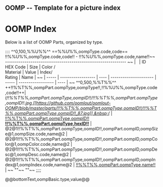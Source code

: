 ## OOMP -- Template for a picture index
OOMP Index    
=========================   
Below is a list of OOMP Parts, organized by type.   


::::
^^0,100,%%U%%^^
==%%U%%,oompType.code,code==
!!%%U%%,oompType.code,code!! - !!%%U%%,oompType.code,name!!~~
--------------------------------------------------------------   ~~
| &nbsp; | ID<br /> HEX Code | Size | Color /<br /> Material | Value | Index/<br />Rating | Name |  ~~
| ----- | ------------------ | ---- | ---------------------- | ----- | ------------------ | ---- |  ~~
^^0,500,%%T%%^^
++!!%%T%%,oompPart.oompType,oompType!!,!!%%U%%,oompType.code,code!!++| (*!!%%T%%,oompPart.oompType,oompID!!/!!%%T%%,oompPart.oompType,oompID!!.jpg,[[https://github.com/oomlout/oomlout-OOMP/blob/master/parts/!!%%T%%,oompPart.oompType,oompID!!/!!%%T%%,oompPart.oompType,oompID!!_87.jpg]],&nbsp;(* | [!!%%T%%,oompPart.oompType,oompID!! <br /> __!!%%T%%,oompPart.oompType,hexID!!__](https://github.com/oomlout/oomlout-OOMP/wiki/!!%%T%%,oompPart.oompType,oompID!!)  | @2@1!!%%T%%,oompPart.oompType,oompID!!,oompPart.oompID,oompSize@1,oompSize.code,name@2 | @2@1!!%%T%%,oompPart.oompType,oompID!!,oompPart.oompID,oompColor@1,oompColor.code,name@2 | @2@1!!%%T%%,oompPart.oompType,oompID!!,oompPart.oompID,oompDesc@1,oompDesc.code,name@2 | @2@1!!%%T%%,oompPart.oompType,oompID!!,oompPart.oompID,oompIndex@1,oompIndex.code,name@2 | [!!%%T%%,oompPart.oompType,name!!](https://github.com/oomlout/oomlout-OOMP/wiki/!!%%T%%,oompPart.oompType,oompID!!)  | ~~
""~~
""~~
;;;;

@@bottomText,oompBasic.type,value@@   
